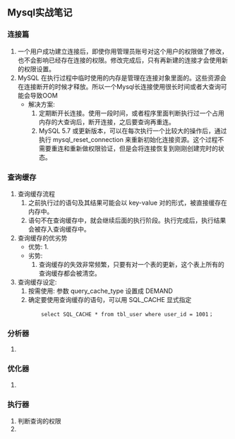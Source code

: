 ## Mysql实战笔记
### 连接篇 
1. 一个用户成功建立连接后，即使你用管理员账号对这个用户的权限做了修改，也不会影响已经存在连接的权限。修改完成后，只有再新建的连接才会使用新的权限设置。
2. MySQL 在执行过程中临时使用的内存是管理在连接对象里面的。这些资源会在连接断开的时候才释放。所以一个Mysql长连接使用很长时间或者大查询可能会导致OOM
    - 解决方案:
      1. 定期断开长连接。使用一段时间，或者程序里面判断执行过一个占用内存的大查询后，断开连接，之后要查询再重连。
      2. MySQL 5.7 或更新版本，可以在每次执行一个比较大的操作后，通过执行 mysql_reset_connection 来重新初始化连接资源。这个过程不需要重连和重新做权限验证，但是会将连接恢复到刚刚创建完时的状态。

### 查询缓存
1. 查询缓存流程
    1. 之前执行过的语句及其结果可能会以 key-value 对的形式，被直接缓存在内存中。
    2. 语句不在查询缓存中，就会继续后面的执行阶段。执行完成后，执行结果会被存入查询缓存中。
2. 查询缓存的优劣势
    - 优势:
        1. 
    - 劣势:
        1. 查询缓存的失效非常频繁，只要有对一个表的更新，这个表上所有的查询缓存都会被清空。
3. 查询缓存设定:
    1. 按需使用: 参数 query_cache_type 设置成 DEMAND
    2. 确定要使用查询缓存的语句，可以用 SQL_CACHE 显式指定
        ```
            select SQL_CACHE * from tbl_user where user_id = 1001；
        ```

### 分析器
1. 

### 优化器
1. 
### 执行器
1. 判断查询的权限
2. 
